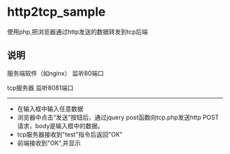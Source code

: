 # http2tcp_sample
使用php,把浏览器通过http发送的数据转发到tcp后端
## 说明
服务端软件（如nginx） 监听80端口

tcp服务器 监听8081端口
___

- 在输入框中输入任意数据
- 浏览器中点击“发送”按钮后，通过jquery post函数向tcp.php发送http POST请求，body是输入框中的数据。
- tcp服务器接收到"test"指令后返回"OK"
- 前端接收到"OK",并显示
